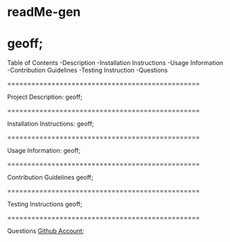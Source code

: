 # readMe-gen

geoff;
================================================

Table of Contents
-Description
-Installation Instructions
-Usage Information
-Contribution Guidelines
-Testing Instruction
-Questions

================================================

Project Description:
geoff;

================================================

Installation Instructions:
geoff;

================================================

Usage Information:
geoff;

================================================

Contribution Guidelines
geoff;

================================================

Testing Instructions
geoff;

================================================

Questions
[Github Account](https://www.Github.com/FSGeoff);

